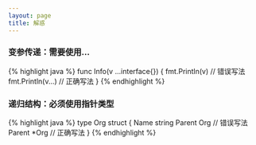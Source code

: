 ```yaml
---
layout: page
title: 解惑
---
```


### 变参传递：需要使用...
{% highlight java %}
func Info(v ...interface{}) {
	fmt.Println(v)    // 错误写法
	fmt.Println(v...) // 正确写法
}
{% endhighlight %}

### 递归结构：必须使用指针类型
{% highlight java %}
type Org struct {
	Name   string
	Parent Org  // 错误写法
	Parent *Org // 正确写法
}
{% endhighlight %}

